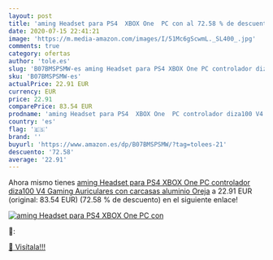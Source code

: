 ```yaml
---
layout: post
title: 'aming Headset para PS4  XBOX One  PC con al 72.58 % de descuento'
date: 2020-07-15 22:41:21
image: 'https://m.media-amazon.com/images/I/51Mc6gScwmL._SL400_.jpg'
comments: true
category: ofertas
author: 'tole.es'
slug: 'B07BMSPSMW-es aming Headset para PS4 XBOX One PC controlador diza100 V4...'
sku: 'B07BMSPSMW-es'
actualPrice: 22.91 EUR
currency: EUR
price: 22.91
comparePrice: 83.54 EUR
prodname: 'aming Headset para PS4  XBOX One  PC controlador diza100 V4 Gaming Auriculares con carcasas aluminio Oreja'
country: 'es'
flag: '🇪🇸'
brand: ''
buyurl: 'https://www.amazon.es/dp/B07BMSPSMW/?tag=tolees-21'
descuento: '72.58'
average: '22.91'
---
```


Ahora mismo tienes [aming Headset para PS4  XBOX One  PC controlador diza100 V4 Gaming Auriculares con carcasas aluminio Oreja](https://www.amazon.es/dp/B07BMSPSMW/?tag=tolees-21) a 22.91 EUR (original: 83.54 EUR) (72.58 %  de descuento) en el siguiente enlace!

[![aming Headset para PS4  XBOX One  PC con](https://m.media-amazon.com/images/I/51Mc6gScwmL._SL400_.jpg)](https://www.amazon.es/dp/B07BMSPSMW/?tag=tolees-21)

🔎:


[🛒 Visítala!!!](https://www.amazon.es/dp/B07BMSPSMW/?tag=tolees-21)
